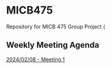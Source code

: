 # MICB475
Repository for MICB 475 Group Project (


## Weekly Meeting Agenda
[2024/02/08 - Meeting 1](https://github.com/Andyrooooo16/MICB475-Team-13/blob/main/Meeting%20Agendas/2024-02-8-Meeting-1.md)
